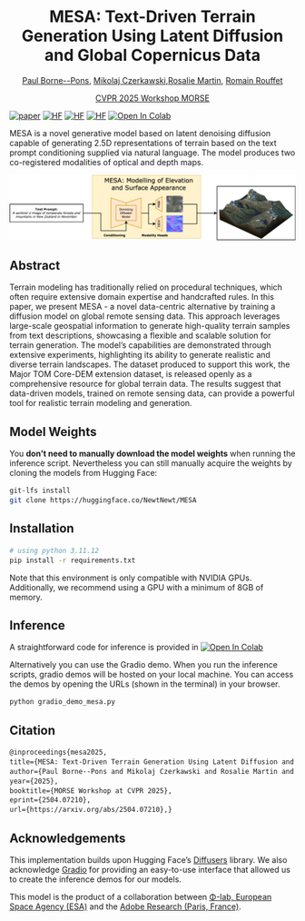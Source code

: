 

<h1 align="center">MESA: Text-Driven Terrain Generation Using Latent Diffusion and Global Copernicus Data </h1>
<p align="center"><a href="https://www.linkedin.com/in/paul-bp-cs/" target="_blank">Paul Borne--Pons</a>, <a href="https://mikonvergence.github.io/" target="_blank">Mikolaj Czerkawski</a>,<a href="https://research.adobe.com/person/rosalie-martin/" target="_blank">Rosalie Martin</a>,
<a href="https://research.adobe.com/person/romain-rouffet/" target="_blank">Romain Rouffet</a></p>

<p align="center"><a href="https://sites.google.com/view/morse2025" target="_blank">CVPR 2025 Workshop MORSE</a> </p>


[![paper](https://img.shields.io/badge/arXiv-2402.12095-D12424)](https://arxiv.org/abs/2504.07210)
[![HF](https://img.shields.io/badge/%F0%9F%A4%97-Models-yellow)](https://www.huggingface.co/NewtNewt/MESA)
[![HF](https://img.shields.io/badge/%F0%9F%A4%97-Datasets-yellow)](https://www.huggingface.co/Major-TOM) 
[![HF](https://img.shields.io/badge/%F0%9F%A4%97-Spaces_Demo-yellow)]()
 <a href="https://colab.research.google.com/drive/1dI8uTzNICpOPTaWmFM9Hhp_n67-Y2m7-?usp=sharing" target="_parent"> <img src="https://colab.research.google.com/assets/colab-badge.svg"  alt="Open In Colab"/></a> 


MESA is a novel generative model based on latent denoising diffusion capable of generating 2.5D representations of terrain based on the text prompt conditioning supplied via natural language. The model produces two co-registered modalities of optical and depth maps.

<p align="center"><img src=assets/mesa-header-nz.png></p>

## Abstract

Terrain modeling has traditionally relied on procedural techniques, which often require extensive domain expertise and handcrafted rules. In this paper, we present MESA - a novel data-centric alternative by training a diffusion model on global remote sensing data. This approach leverages large-scale geospatial information to generate high-quality terrain samples from text descriptions, showcasing a flexible and scalable solution for terrain generation. The model’s capabilities are demonstrated through extensive experiments, highlighting its ability to generate realistic and diverse terrain landscapes. The dataset produced to support this work, the Major TOM Core-DEM extension dataset, is released openly as a comprehensive resource for global terrain data. The results suggest that data-driven models, trained on remote sensing data, can provide a powerful tool for realistic terrain modeling and generation.

## Model Weights

You <b>don't need to manually download the model weights</b> when running the inference script. Nevertheless you can still manually acquire the weights by cloning the models from Hugging Face:
```bash
git-lfs install
git clone https://huggingface.co/NewtNewt/MESA
```
## Installation

```bash
# using python 3.11.12
pip install -r requirements.txt
```

Note that this environment is only compatible with NVIDIA GPUs. Additionally, we recommend using a GPU with a minimum of 8GB of memory.

## Inference
A straightforward code for inference is provided in  <a href="https://colab.research.google.com/drive/1dI8uTzNICpOPTaWmFM9Hhp_n67-Y2m7-?usp=sharing" target="_parent"> <img src="https://colab.research.google.com/assets/colab-badge.svg"  alt="Open In Colab"/></a> 

Alternatively you can use the Gradio demo.
When you run the inference scripts, gradio demos will be hosted on your local machine. You can access the demos by opening the URLs (shown in the terminal) in your browser.

```bash
python gradio_demo_mesa.py
```

## Citation

```latex
@inproceedings{mesa2025,
title={MESA: Text-Driven Terrain Generation Using Latent Diffusion and Global Copernicus Data},
author={Paul Borne--Pons and Mikolaj Czerkawski and Rosalie Martin and Romain Rouffet},
year={2025},
booktitle={MORSE Workshop at CVPR 2025},
eprint={2504.07210},
url={https://arxiv.org/abs/2504.07210},}
```
## Acknowledgements

This implementation builds upon Hugging Face’s [Diffusers](https://github.com/huggingface/diffusers) library. We also acknowledge [Gradio](https://www.gradio.app/) for providing an easy-to-use interface that allowed us to create the inference demos for our models.

This model is the product of a collaboration between [Φ-lab, European Space Agency (ESA)](https://philab.esa.int/) and the [Adobe Research (Paris, France)](https://research.adobe.com/careers/paris/).
